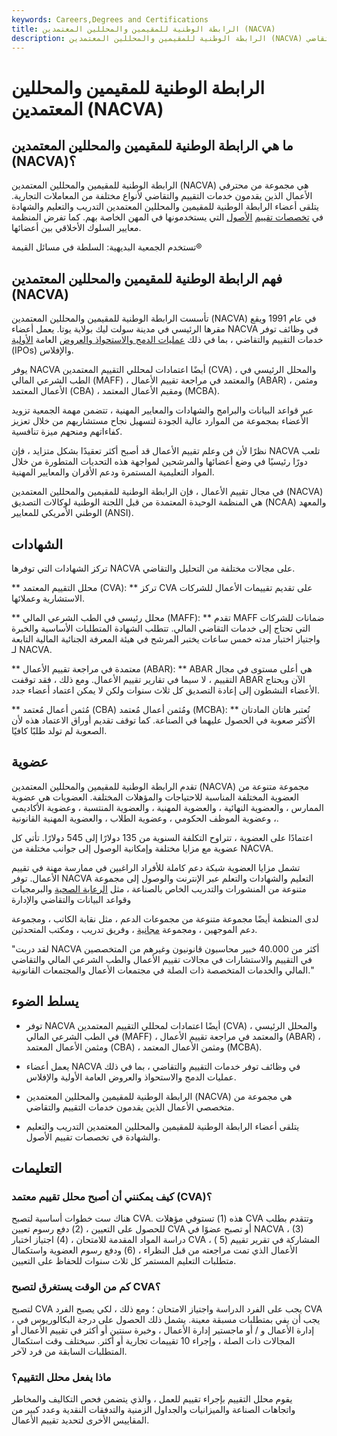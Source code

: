 ```yaml
---
keywords: Careers,Degrees and Certifications
title: الرابطة الوطنية للمقيمين والمحللين المعتمدين (NACVA)
description: الرابطة الوطنية للمقيمين والمحللين المعتمدين (NACVA) هي مجموعة من المتخصصين في الأعمال الذين يقدمون خدمات التقييم والتقاضي.
---
```


# الرابطة الوطنية للمقيمين والمحللين المعتمدين (NACVA)
## ما هي الرابطة الوطنية للمقيمين والمحللين المعتمدين (NACVA)؟

الرابطة الوطنية للمقيمين والمحللين المعتمدين (NACVA) هي مجموعة من محترفي الأعمال الذين يقدمون خدمات التقييم والتقاضي لأنواع مختلفة من المعاملات التجارية. يتلقى أعضاء الرابطة الوطنية للمقيمين والمحللين المعتمدين التدريب والتعليم والشهادة في [تخصصات تقييم](/assetvaluation) [الأصول](/assetvaluation) التي يستخدمونها في المهن الخاصة بهم. كما تفرض المنظمة معايير السلوك الأخلاقي بين أعضائها.

تستخدم الجمعية البديهية: السلطة في مسائل القيمة®

## فهم الرابطة الوطنية للمقيمين والمحللين المعتمدين (NACVA)

تأسست الرابطة الوطنية للمقيمين والمحللين المعتمدين (NACVA) في عام 1991 ويقع مقرها الرئيسي في مدينة سولت ليك بولاية يوتا. يعمل أعضاء NACVA في وظائف توفر خدمات التقييم والتقاضي ، بما في ذلك [عمليات الدمج والاستحواذ والعروض](/mergersandacquisitions) العامة [الأولية](/ipo) (IPOs) والإفلاس.

يوفر NACVA أيضًا اعتمادات لمحللي التقييم المعتمدين (CVA) ، والمحلل الرئيسي في الطب الشرعي المالي (MAFF) ، والمعتمد في مراجعة تقييم الأعمال (ABAR) ، ومثمن الأعمال المعتمد (CBA) ، ومقيم الأعمال المعتمد (MCBA).

عبر قواعد البيانات والبرامج والشهادات والمعايير المهنية ، تتضمن مهمة الجمعية تزويد الأعضاء بمجموعة من الموارد عالية الجودة لتسهيل نجاح مستشاريهم من خلال تعزيز كفاءاتهم ومنحهم ميزة تنافسية.

نظرًا لأن فن وعلم تقييم الأعمال قد أصبح أكثر تعقيدًا بشكل متزايد ، فإن NACVA تلعب دورًا رئيسيًا في وضع أعضائها والمرشحين لمواجهة هذه التحديات المتطورة من خلال المواد التعليمية المستمرة ودعم الأقران والمعايير المهنية.

في مجال تقييم الأعمال ، فإن الرابطة الوطنية للمقيمين والمحللين المعتمدين (NACVA) هي المنظمة الوحيدة المعتمدة من قبل اللجنة الوطنية لوكالات التصديق (NCAA) والمعهد الوطني الأمريكي للمعايير (ANSI).

## الشهادات

تركز الشهادات التي توفرها NACVA على مجالات مختلفة من التحليل والتقاضي.

** محلل التقييم المعتمد (CVA): ** تركز CVA على تقديم تقييمات الأعمال للشركات الاستشارية وعملائها.

** محلل رئيسي في الطب الشرعي المالي (MAFF): ** تقدم MAFF ضمانات للشركات التي تحتاج إلى خدمات التقاضي المالي. تتطلب الشهادة المتطلبات الأساسية والخبرة واجتياز اختبار مدته خمس ساعات يختبر المرشح في هيئة المعرفة الجنائية المالية التابعة لـ NACVA.

** معتمدة في مراجعة تقييم الأعمال (ABAR): ** ABAR هي أعلى مستوى في مجال التقييم ، لا سيما في تقارير تقييم الأعمال. ومع ذلك ، فقد توقفت ABAR الآن ويحتاج الأعضاء النشطون إلى إعادة التصديق كل ثلاث سنوات ولكن لا يمكن اعتماد أعضاء جدد.

** مُثمن أعمال مُعتمد (CBA) ومُثمن أعمال مُعتمد (MCBA): ** تُعتبر هاتان المادتان الأكثر صعوبة في الحصول عليهما في الصناعة. كما توقف تقديم أوراق الاعتماد هذه لأن الصعوبة لم تولد طلبًا كافيًا.

## عضوية

تقدم الرابطة الوطنية للمقيمين والمحللين المعتمدين (NACVA) مجموعة متنوعة من العضوية المختلفة المناسبة للاحتياجات والمؤهلات المختلفة. العضويات هي عضوية الممارس ، والعضوية النهائية ، والعضوية المهنية ، والعضوية المنتسبة ، وعضوية الأكاديمي ، وعضوية الموظف الحكومي ، وعضوية الطلاب ، والعضوية المهنية القانونية.

اعتمادًا على العضوية ، تتراوح التكلفة السنوية من 135 دولارًا إلى 545 دولارًا. تأتي كل عضوية مع مزايا مختلفة وإمكانية الوصول إلى جوانب مختلفة من NACVA.

تشمل مزايا العضوية شبكة دعم كاملة للأفراد الراغبين في ممارسة مهنة في تقييم الأعمال. توفر NACVA التعليم والشهادات والتعلم عبر الإنترنت والوصول إلى مجموعة متنوعة من المنشورات والتدريب الخاص بالصناعة ، مثل [الرعاية الصحية](/health_care_sector) والبرمجيات وقواعد البيانات والتقاضي والإدارة

لدى المنظمة أيضًا مجموعة متنوعة من مجموعات الدعم ، مثل نقابة الكاتب ، ومجموعة دعم الموجهين ، ومجموعة [مجانية](/probono) ، وفريق تدريب ، ومكتب المتحدثين.

"لقد دربت NACVA أكثر من 40.000 خبير محاسبون قانونيون وغيرهم من المتخصصين في التقييم والاستشارات في مجالات تقييم الأعمال والطب الشرعي المالي والتقاضي المالي والخدمات المتخصصة ذات الصلة في مجتمعات الأعمال والمجتمعات القانونية."

## يسلط الضوء

- توفر NACVA أيضًا اعتمادات لمحللي التقييم المعتمدين (CVA) ، والمحلل الرئيسي في الطب الشرعي المالي (MAFF) ، والمعتمد في مراجعة تقييم الأعمال (ABAR) ، ومثمن الأعمال المعتمد (CBA) ، ومثمن الأعمال المعتمد (MCBA).

- يعمل أعضاء NACVA في وظائف توفر خدمات التقييم والتقاضي ، بما في ذلك عمليات الدمج والاستحواذ والعروض العامة الأولية والإفلاس.

- الرابطة الوطنية للمقيمين والمحللين المعتمدين (NACVA) هي مجموعة من متخصصي الأعمال الذين يقدمون خدمات التقييم والتقاضي.

- يتلقى أعضاء الرابطة الوطنية للمقيمين والمحللين المعتمدين التدريب والتعليم والشهادة في تخصصات تقييم الأصول.

## التعليمات

### كيف يمكنني أن أصبح محلل تقييم معتمد (CVA)؟

هناك ست خطوات أساسية لتصبح CVA. هذه (1) تستوفي مؤهلات CVA وتتقدم بطلب للحصول على التعيين ، (2) دفع رسوم تعيين CVA أو تصبح عضوًا في NACVA ، (3) دراسة المواد المقدمة للامتحان ، (4) اجتياز اختبار CVA ، ( 5) المشاركة في تقرير تقييم الأعمال الذي تمت مراجعته من قبل النظراء ، (6) ودفع رسوم العضوية واستكمال متطلبات التعليم المستمر كل ثلاث سنوات للحفاظ على التعيين.

### كم من الوقت يستغرق لتصبح CVA؟

لتصبح CVA يجب على الفرد الدراسة واجتياز الامتحان ؛ ومع ذلك ، لكي يصبح الفرد CVA ، يجب أن يفي بمتطلبات مسبقة معينة. يشمل ذلك الحصول على درجة البكالوريوس في إدارة الأعمال و / أو ماجستير إدارة الأعمال ، وخبرة سنتين أو أكثر في تقييم الأعمال أو المجالات ذات الصلة ، وإجراء 10 تقييمات تجارية أو أكثر. سيختلف وقت استكمال المتطلبات السابقة من فرد لآخر.

### ماذا يفعل محلل التقييم؟

يقوم محلل التقييم بإجراء تقييم للعمل ، والذي يتضمن فحص التكاليف والمخاطر واتجاهات الصناعة والميزانيات والجداول الزمنية والتدفقات النقدية وعدد كبير من المقاييس الأخرى لتحديد تقييم الأعمال.

